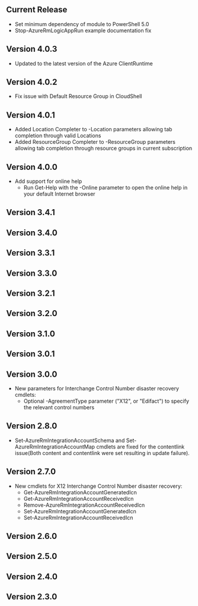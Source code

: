 <!--
    Please leave this section at the top of the change log.

    Changes for the current release should go under the section titled "Current Release", and should adhere to the following format:

    ## Current Release
    * Overview of change #1
        - Additional information about change #1
    * Overview of change #2
        - Additional information about change #2
        - Additional information about change #2
    * Overview of change #3
    * Overview of change #4
        - Additional information about change #4

    ## YYYY.MM.DD - Version X.Y.Z (Previous Release)
    * Overview of change #1
        - Additional information about change #1
-->
## Current Release
* Set minimum dependency of module to PowerShell 5.0
* Stop-AzureRmLogicAppRun example documentation fix

## Version 4.0.3
* Updated to the latest version of the Azure ClientRuntime

## Version 4.0.2
* Fix issue with Default Resource Group in CloudShell

## Version 4.0.1
* Added Location Completer to -Location parameters allowing tab completion through valid Locations
* Added ResourceGroup Completer to -ResourceGroup parameters allowing tab completion through resource groups in current subscription

## Version 4.0.0
* Add support for online help
    - Run Get-Help with the -Online parameter to open the online help in your default Internet browser
    
## Version 3.4.1

## Version 3.4.0

## Version 3.3.1

## Version 3.3.0

## Version 3.2.1

## Version 3.2.0

## Version 3.1.0

## Version 3.0.1

## Version 3.0.0
* New parameters for Interchange Control Number disaster recovery cmdlets:
    - Optional -AgreementType parameter ("X12", or "Edifact") to specify the relevant control numbers

## Version 2.8.0
* Set-AzureRmIntegrationAccountSchema and Set-AzureRmIntegrationAccountMap cmdlets are fixed for the contentlink issue(Both content and contentlink were set resulting in update failure). 

## Version 2.7.0
* New cmdlets for X12 Interchange Control Number disaster recovery:
    - Get-AzureRmIntegrationAccountGeneratedIcn
    - Get-AzureRmIntegrationAccountReceivedIcn
    - Remove-AzureRmIntegrationAccountReceivedIcn
    - Set-AzureRmIntegrationAccountGeneratedIcn
    - Set-AzureRmIntegrationAccountReceivedIcn

## Version 2.6.0

## Version 2.5.0

## Version 2.4.0

## Version 2.3.0
